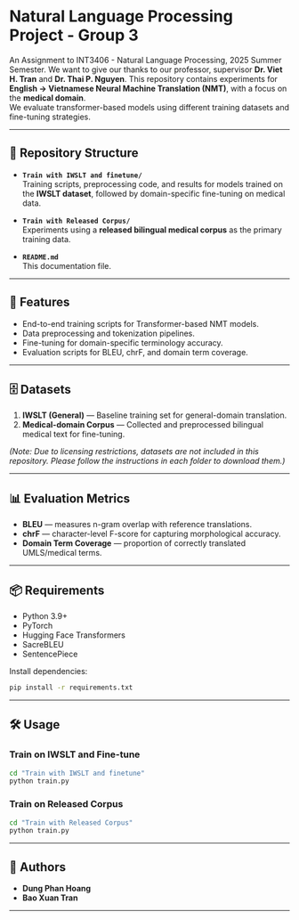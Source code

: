 # Natural Language Processing Project - Group 3
An Assignment to INT3406 - Natural Language Processing, 2025 Summer Semester. We want to give our thanks to our professor, supervisor **Dr. Viet H. Tran** and **Dr. Thai P. Nguyen**.
This repository contains experiments for **English → Vietnamese Neural Machine Translation (NMT)**, with a focus on the **medical domain**.  
We evaluate transformer-based models using different training datasets and fine-tuning strategies.

---

## 📂 Repository Structure

- **`Train with IWSLT and finetune/`**  
  Training scripts, preprocessing code, and results for models trained on the **IWSLT dataset**, followed by domain-specific fine-tuning on medical data.

- **`Train with Released Corpus/`**  
  Experiments using a **released bilingual medical corpus** as the primary training data.

- **`README.md`**  
  This documentation file.

---

## 🚀 Features

- End-to-end training scripts for Transformer-based NMT models.
- Data preprocessing and tokenization pipelines.
- Fine-tuning for domain-specific terminology accuracy.
- Evaluation scripts for BLEU, chrF, and domain term coverage.

---

## 🗄 Datasets

1. **IWSLT (General)** — Baseline training set for general-domain translation.  
2. **Medical-domain Corpus** — Collected and preprocessed bilingual medical text for fine-tuning.

*(Note: Due to licensing restrictions, datasets are not included in this repository. Please follow the instructions in each folder to download them.)*

---

## 📊 Evaluation Metrics

- **BLEU** — measures n-gram overlap with reference translations.
- **chrF** — character-level F-score for capturing morphological accuracy.
- **Domain Term Coverage** — proportion of correctly translated UMLS/medical terms.

---

## 📦 Requirements

- Python 3.9+
- PyTorch
- Hugging Face Transformers
- SacreBLEU
- SentencePiece

Install dependencies:
```bash
pip install -r requirements.txt
```

---

## 🛠 Usage

### Train on IWSLT and Fine-tune
```bash
cd "Train with IWSLT and finetune"
python train.py
```

### Train on Released Corpus
```bash
cd "Train with Released Corpus"
python train.py
```

---

## 👥 Authors

- **Dung Phan Hoang** 
- **Bao Xuan Tran** 
---

